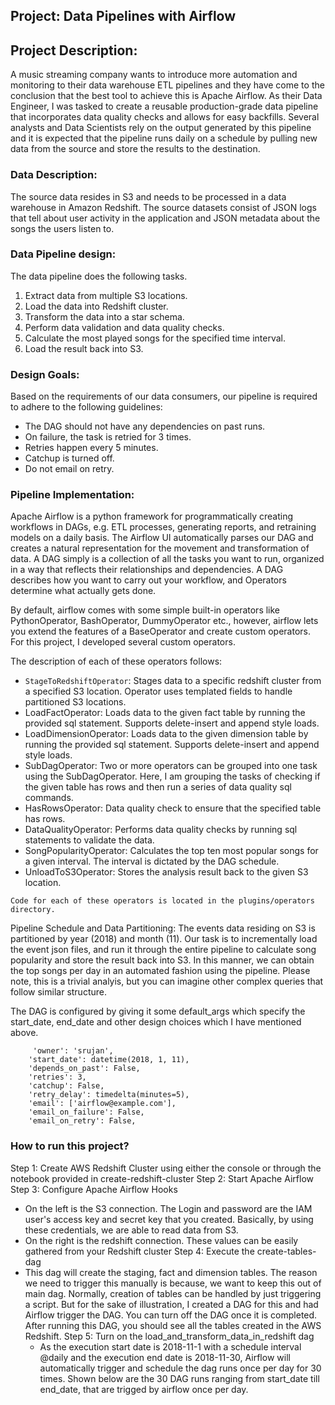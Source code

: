 Project: Data Pipelines with Airflow
---
## Project Description: 
A music streaming company wants to introduce more automation and monitoring to their data warehouse ETL pipelines and they have come to the conclusion that the best tool to achieve this is Apache Airflow. As their Data Engineer, I was tasked to create a reusable production-grade data pipeline that incorporates data quality checks and allows for easy backfills. Several analysts and Data Scientists rely on the output generated by this pipeline and it is expected that the pipeline runs daily on a schedule by pulling new data from the source and store the results to the destination.

### Data Description: 

The source data resides in S3 and needs to be processed in a data warehouse in Amazon Redshift. The source datasets consist of JSON logs that tell about user activity in the application and JSON metadata about the songs the users listen to.

### Data Pipeline design: 
The data pipeline does the following tasks.
1. Extract data from multiple S3 locations.
2. Load the data into Redshift cluster.
3. Transform the data into a star schema.
4. Perform data validation and data quality checks.
5. Calculate the most played songs for the specified time interval.
6. Load the result back into S3.


### Design Goals: 
Based on the requirements of our data consumers, our pipeline is required to adhere to the following guidelines:

* The DAG should not have any dependencies on past runs.
* On failure, the task is retried for 3 times.
* Retries happen every 5 minutes.
* Catchup is turned off.
* Do not email on retry.

### Pipeline Implementation:

Apache Airflow is a python framework for programmatically creating workflows in DAGs, e.g. ETL processes, generating reports, and retraining models on a daily basis. The Airflow UI automatically parses our DAG and creates a natural representation for the movement and transformation of data. A DAG simply is a collection of all the tasks you want to run, organized in a way that reflects their relationships and dependencies. A DAG describes how you want to carry out your workflow, and Operators determine what actually gets done.

By default, airflow comes with some simple built-in operators like PythonOperator, BashOperator, DummyOperator etc., however, airflow lets you extend the features of a BaseOperator and create custom operators. For this project, I developed several custom operators.

The description of each of these operators follows:

* ```StageToRedshiftOperator```: Stages data to a specific redshift cluster from a specified S3 location. Operator uses templated fields to handle partitioned S3 locations.
* LoadFactOperator: Loads data to the given fact table by running the provided sql statement. Supports delete-insert and append style loads.
* LoadDimensionOperator: Loads data to the given dimension table by running the provided sql statement. Supports delete-insert and append style loads.
* SubDagOperator: Two or more operators can be grouped into one task using the SubDagOperator. Here, I am grouping the tasks of checking if the given table has rows and then run a series of data quality sql commands.
* HasRowsOperator: Data quality check to ensure that the specified table has rows.
* DataQualityOperator: Performs data quality checks by running sql statements to validate the data.
* SongPopularityOperator: Calculates the top ten most popular songs for a given interval. The interval is dictated by the DAG schedule.
* UnloadToS3Operator: Stores the analysis result back to the given S3 location.

``` Code for each of these operators is located in the plugins/operators directory. ```

Pipeline Schedule and Data Partitioning: The events data residing on S3 is partitioned by year (2018) and month (11). Our task is to incrementally load the event json files, and run it through the entire pipeline to calculate song popularity and store the result back into S3. In this manner, we can obtain the top songs per day in an automated fashion using the pipeline. Please note, this is a trivial analyis, but you can imagine other complex queries that follow similar structure. 


The DAG is configured by giving it some default_args which specify the start_date, end_date and other design choices which I have mentioned above.

```
     'owner': 'srujan',
    'start_date': datetime(2018, 1, 11),
    'depends_on_past': False,
    'retries': 3,
    'catchup': False,
    'retry_delay': timedelta(minutes=5),
    'email': ['airflow@example.com'],
    'email_on_failure': False,
    'email_on_retry': False,
```


### How to run this project?
Step 1: Create AWS Redshift Cluster using either the console or through the notebook provided in create-redshift-cluster
Step 2: Start Apache Airflow
Step 3: Configure Apache Airflow Hooks
  * On the left is the S3 connection. The Login and password are the IAM user's access key and secret key that you created. Basically, by using these credentials, we are able to read data from S3.
  * On the right is the redshift connection. These values can be easily gathered from your Redshift cluster
Step 4: Execute the create-tables-dag
* This dag will create the staging, fact and dimension tables. The reason we need to trigger this manually is because, we want to keep this out of main dag. Normally, creation of tables can be handled by just triggering a script. But for the sake of illustration, I created a DAG for this and had Airflow trigger the DAG. You can turn off the DAG once it is completed. After running this DAG, you should see all the tables created in the AWS Redshift.
Step 5: Turn on the load_and_transform_data_in_redshift dag
  * As the execution start date is 2018-11-1 with a schedule interval @daily and the execution end date is 2018-11-30, Airflow will automatically trigger and schedule the dag runs once per day for 30 times. Shown below are the 30 DAG runs ranging from start_date till end_date, that are trigged by airflow once per day.
